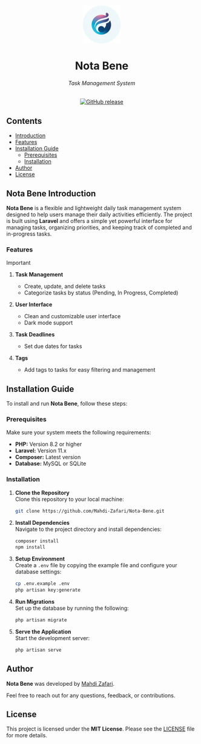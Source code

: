 <p align="center">
  <img width="100" height="100" alt="Nota Bene logo" src="public/images/app_logo_circle.png">
</p>

<h1 align="center">Nota Bene</h1>
<h6 align="center">Task Management System</h6>

<p align="center">
  <a href="https://github.com/Mahdi-Zafari/Nota-Bene/releases">
    <img src="https://img.shields.io/github/v/release/Mahdi-Zafari/Nota-Bene?label=Version" alt="GitHub release">
  </a>
</p>

## Contents

- [Introduction](#nota-bene-introduction)  
- [Features](#features)  
- [Installation Guide](#installation-guide)  
  - [Prerequisites](#prerequisites)  
  - [Installation](#installation)  
- [Author](#author)
- [License](#license)  

## Nota Bene Introduction
**Nota Bene** is a flexible and lightweight daily task management system designed to help users manage their daily activities efficiently. The project is built using **Laravel** and offers a simple yet powerful interface for managing tasks, organizing priorities, and keeping track of completed and in-progress tasks.

### Features

> [!IMPORTANT]
> 
> 1. **Task Management**
>    - Create, update, and delete tasks
>    - Categorize tasks by status (Pending, In Progress, Completed)
> 
> 2. **User Interface**
>    - Clean and customizable user interface
>    - Dark mode support
> 
> 3. **Task Deadlines**
>    - Set due dates for tasks
> 
> 4. **Tags**
>    - Add tags to tasks for easy filtering and management

## Installation Guide
To install and run **Nota Bene**, follow these steps:

### Prerequisites
Make sure your system meets the following requirements:
- **PHP:** Version 8.2 or higher
- **Laravel:** Version 11.x
- **Composer:** Latest version
- **Database:** MySQL or SQLite

### Installation

1. **Clone the Repository**  
   Clone this repository to your local machine:
   ```bash
   git clone https://github.com/Mahdi-Zafari/Nota-Bene.git
   ```

2. **Install Dependencies**  
   Navigate to the project directory and install dependencies:
   ```bash
   composer install
   npm install
   ```

3. **Setup Environment**  
   Create a `.env` file by copying the example file and configure your database settings:
   ```bash
   cp .env.example .env
   php artisan key:generate
   ```

4. **Run Migrations**  
   Set up the database by running the following:
   ```bash
   php artisan migrate
   ```

5. **Serve the Application**  
   Start the development server:
   ```bash
   php artisan serve
   ```

## Author
**Nota Bene** was developed by [Mahdi Zafari](https://github.com/Mahdi-Zafari).

Feel free to reach out for any questions, feedback, or contributions.

## License
This project is licensed under the **MIT License**. Please see the [LICENSE](./LICENSE) file for more details.
